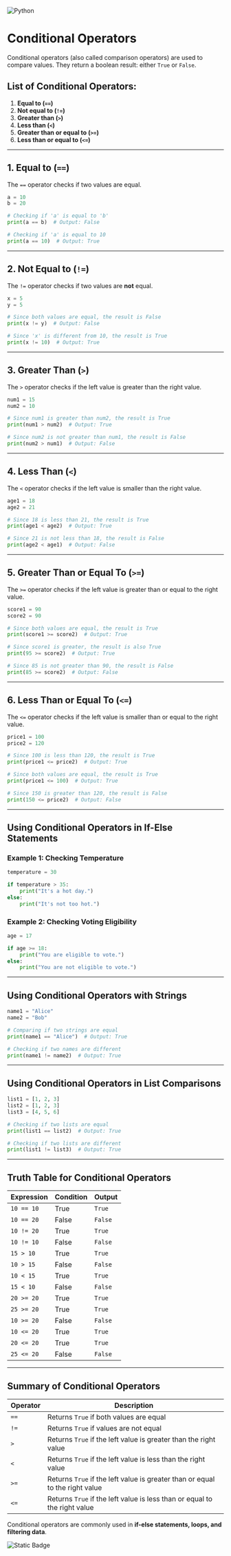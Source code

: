 
![Python](https://img.shields.io/badge/Python-FFD43B?style=for-the-badge&logo=python&logoColor=blue)

# Conditional Operators

Conditional operators (also called comparison operators) are used to compare values. They return a boolean result: either `True` or `False`.

## **List of Conditional Operators:**
1. **Equal to (`==`)**  
2. **Not equal to (`!=`)**  
3. **Greater than (`>`)**  
4. **Less than (`<`)**  
5. **Greater than or equal to (`>=`)**  
6. **Less than or equal to (`<=`)**  

---

## **1. Equal to (`==`)**  

The `==` operator checks if two values are equal.

```python
a = 10
b = 20

# Checking if 'a' is equal to 'b'
print(a == b)  # Output: False

# Checking if 'a' is equal to 10
print(a == 10)  # Output: True
```

---

## **2. Not Equal to (`!=`)**  

The `!=` operator checks if two values are **not** equal.

```python
x = 5
y = 5

# Since both values are equal, the result is False
print(x != y)  # Output: False

# Since 'x' is different from 10, the result is True
print(x != 10)  # Output: True
```

---

## **3. Greater Than (`>`)**  

The `>` operator checks if the left value is greater than the right value.

```python
num1 = 15
num2 = 10

# Since num1 is greater than num2, the result is True
print(num1 > num2)  # Output: True

# Since num2 is not greater than num1, the result is False
print(num2 > num1)  # Output: False
```

---

## **4. Less Than (`<`)**  

The `<` operator checks if the left value is smaller than the right value.

```python
age1 = 18
age2 = 21

# Since 18 is less than 21, the result is True
print(age1 < age2)  # Output: True

# Since 21 is not less than 18, the result is False
print(age2 < age1)  # Output: False
```

---

## **5. Greater Than or Equal To (`>=`)**  

The `>=` operator checks if the left value is greater than or equal to the right value.

```python
score1 = 90
score2 = 90

# Since both values are equal, the result is True
print(score1 >= score2)  # Output: True

# Since score1 is greater, the result is also True
print(95 >= score2)  # Output: True

# Since 85 is not greater than 90, the result is False
print(85 >= score2)  # Output: False
```

---

## **6. Less Than or Equal To (`<=`)**  

The `<=` operator checks if the left value is smaller than or equal to the right value.

```python
price1 = 100
price2 = 120

# Since 100 is less than 120, the result is True
print(price1 <= price2)  # Output: True

# Since both values are equal, the result is True
print(price1 <= 100)  # Output: True

# Since 150 is greater than 120, the result is False
print(150 <= price2)  # Output: False
```

---

## **Using Conditional Operators in If-Else Statements**  

### **Example 1: Checking Temperature**
```python
temperature = 30

if temperature > 35:
    print("It's a hot day.")
else:
    print("It's not too hot.")
```

### **Example 2: Checking Voting Eligibility**
```python
age = 17

if age >= 18:
    print("You are eligible to vote.")
else:
    print("You are not eligible to vote.")
```

---

## **Using Conditional Operators with Strings**  

```python
name1 = "Alice"
name2 = "Bob"

# Comparing if two strings are equal
print(name1 == "Alice")  # Output: True

# Checking if two names are different
print(name1 != name2)  # Output: True
```

---

## **Using Conditional Operators in List Comparisons**  

```python
list1 = [1, 2, 3]
list2 = [1, 2, 3]
list3 = [4, 5, 6]

# Checking if two lists are equal
print(list1 == list2)  # Output: True

# Checking if two lists are different
print(list1 != list3)  # Output: True
```

---

## **Truth Table for Conditional Operators**  

| Expression       | Condition | Output |
|-----------------|------------|--------|
| `10 == 10`     | True       | `True` |
| `10 == 20`     | False      | `False` |
| `10 != 20`     | True       | `True` |
| `10 != 10`     | False      | `False` |
| `15 > 10`      | True       | `True` |
| `10 > 15`      | False      | `False` |
| `10 < 15`      | True       | `True` |
| `15 < 10`      | False      | `False` |
| `20 >= 20`     | True       | `True` |
| `25 >= 20`     | True       | `True` |
| `10 >= 20`     | False      | `False` |
| `10 <= 20`     | True       | `True` |
| `20 <= 20`     | True       | `True` |
| `25 <= 20`     | False      | `False` |

---

## **Summary of Conditional Operators**  

| Operator | Description |
|----------|-------------|
| `==`     | Returns `True` if both values are equal |
| `!=`     | Returns `True` if values are not equal |
| `>`      | Returns `True` if the left value is greater than the right value |
| `<`      | Returns `True` if the left value is less than the right value |
| `>=`     | Returns `True` if the left value is greater than or equal to the right value |
| `<=`     | Returns `True` if the left value is less than or equal to the right value |

Conditional operators are commonly used in **if-else statements, loops, and filtering data**.

![Static Badge](https://img.shields.io/badge/Aditya%20Kumar-black?style=for-the-badge&logo=atlasos&logoColor=%23ffffff)